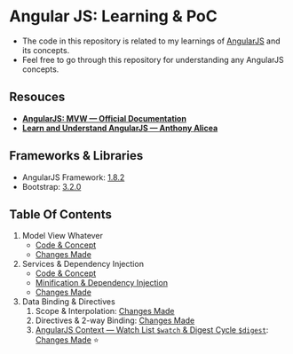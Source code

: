 # Angular JS: Learning & PoC

- The code in this repository is related to my learnings of [AngularJS](https://angularjs.org/) and its concepts.
- Feel free to go through this repository for understanding any AngularJS concepts.

## Resouces

- **[AngularJS: MVW &mdash; Official Documentation](https://docs.angularjs.org/tutorial)**
- **[Learn and Understand AngularJS &mdash; Anthony Alicea](https://www.udemy.com/course/learn-angularjs/)**

## Frameworks & Libraries

- AngularJS Framework: [1.8.2](https://code.angularjs.org/1.8.2/angular.min.js)
- Bootstrap: [3.2.0](https://netdna.bootstrapcdn.com/bootstrap/3.2.0/css/bootstrap.min.css)

## Table Of Contents

1. Model View Whatever
   - [Code & Concept](./01-model-view-whatever/)
   - [Changes Made](https://github.com/Ch-sriram/angular-js/commit/60e6bd8bb71a652d20567cede1898c81ccf82ec6)
2. Services & Dependency Injection
   - [Code & Concept](./02-scope-dependency-injection/README.md#concept)
   - [Minification & Dependency Injection](./02-scope-dependency-injection/README.md#minification--dependency-injection)
   - [Changes Made](https://github.com/Ch-sriram/angular-js/commit/5dfafff3d183ac627d3dfa27d56927aba19dbc84)
3. Data Binding & Directives
   1. Scope & Interpolation: [Changes Made](https://github.com/Ch-sriram/angular-js/commit/1fe83392b79a944d8fbed0f8b59eb214943f830d)
   2. Directives & 2-way Binding: [Changes Made](https://github.com/Ch-sriram/angular-js/commit/8a3f568123ebb2a908c8b90e8f9c13c4078aafbd)
   3. [AngularJS Context &mdash; Watch List `$watch` & Digest Cycle `$digest`](https://cfdeepak.wordpress.com/2014/09/29/how-two-way-data-binding-works-in-angular-js/): [Changes Made]() ⭐
